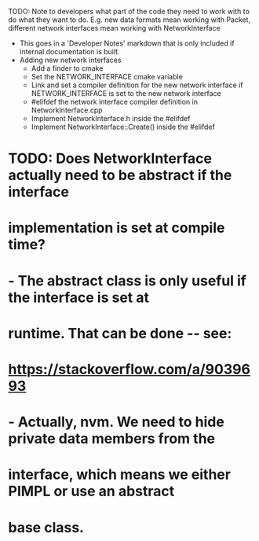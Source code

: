 

TODO: Note to developers what part of the code they need to work with to
do what they want to do. E.g. new data formats mean working with Packet, 
different network interfaces mean working with NetworkInterface
  - This goes in a 'Developer Notes' markdown that is only included if
    internal documentation is built.
  - Adding new network interfaces
      - Add a finder to cmake
      - Set the NETWORK_INTERFACE cmake variable
      - Link and set a compiler definition for the new network interface
        if NETWORK_INTERFACE is set to the new network interface
      - #elifdef the network interface compiler definition in 
        NetworkInterface.cpp
      - Implement NetworkInterface.h inside the #elifdef
      - Implement NetworkInterface::Create() inside the #elifdef

# TODO: Does NetworkInterface actually need to be abstract if the interface
#       implementation is set at compile time?
#         - The abstract class is only useful if the interface is set at
#           runtime. That can be done -- see:
#           https://stackoverflow.com/a/9039693
#         - Actually, nvm. We need to hide private data members from the
#           interface, which means we either PIMPL or use an abstract
#           base class.